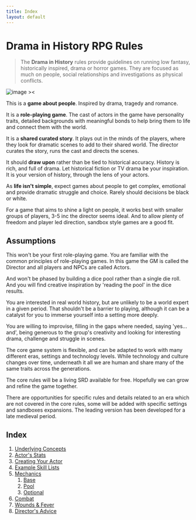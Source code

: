 ```yaml
---
title: Index
layout: default
---
```


# Drama in History RPG Rules
> The **Drama in History** rules provide guidelines on running low fantasy, historically inspired, drama or horror games. They are focused as much on people, social relationships and investigations as physical conflicts.

![image ><](https://upload.wikimedia.org/wikipedia/commons/thumb/d/d4/Plucking_the_Red_and_White_Roses%2C_by_Henry_Payne.jpg/300px-Plucking_the_Red_and_White_Roses%2C_by_Henry_Payne.jpg)


This is a **game about people**. Inspired by drama, tragedy and romance.

It is a **role-playing game**.  The cast of actors in the game have personality traits, detailed backgrounds with meaningful bonds to help bring them to life and connect them with the world.

It is a **shared curated story**. It plays out in the minds of the players, where they look for dramatic scenes to add to their shared world. The director curates the story, runs the cast and directs the scenes.

It should **draw upon** rather than be tied to historical accuracy. History is rich, and full of drama. Let historical fiction or TV drama be your inspiration. It is your version of history, through the lens of your actors.

As **life isn't simple**, expect games about people to get complex, emotional and provide dramatic struggle and choice. Rarely should decisions be black or white.

For a game that aims to shine a light on people, it works best with smaller groups of players, 3-5 inc the director seems ideal. And to allow plenty of freedom and player led direction, sandbox style games are a good fit.

## Assumptions
This won't be your first role-playing game. You are familiar with the common principles of role-playing games. In this game the GM is called the Director and all players and NPCs are called Actors.

And won't be phased by building a dice pool rather than a single die roll. And you will find creative inspiration by 'reading the pool' in the dice results. 

You are interested in real world history, but are unlikely to be a world expert in a given period. That shouldn't be a barrier to playing, although it can be a catalyst for you to immerse yourself into a setting more deeply.

You are willing to improvise, filling in the gaps where needed, saying 'yes... and', being generous to the group's creativity and looking for interesting drama, challenge and struggle in scenes.

The core game system is flexible, and can be adapted to work with many different eras, settings and technology levels. While technology and culture changes over time, underneath it all we are human and share many of the same traits across the generations.

The core rules will be a living SRD available for free. Hopefully we can grow and refine the game together.

There are opportunities for specific rules and details related to an era which are not covered in the core rules, some will be added with specific settings and sandboxes expansions. The leading version has been developed for a late medieval period.

## Index
1. [Underlying Concepts](/docs/1_concepts/1.0_concepts.md)
2. [Actor's Stats](/docs/2_actors/actor_stats.md)
3. [Creating Your Actor](/docs/2_actors/creating_actor.md)
4. [Example Skill Lists](/docs/2_actors/skill_list.md)
5. [Mechanics](pool_tests.md)
	1. [Base](/docs/3_mechanics/base_test_mechanics.md)
	2. [Pool](/docs/3_mechanics/pool_tests.md)
	4. [Optional](/docs/3_mechanics/optional_mechanics.md)
6. [Combat](docs/4_combat/combat.md)
7. [Wounds & Fever](docs/4_combat/wounds_fever.md)
8. [Director's Advice](docs/5_director/directors_advice.md)






